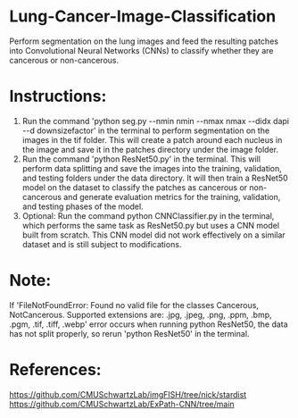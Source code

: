 # Lung-Cancer-Image-Classification

Perform segmentation on the lung images and feed the resulting patches into Convolutional Neural Networks (CNNs) to classify whether they are cancerous or non-cancerous.

# Instructions:
  1) Run the command 'python seg.py --nmin nmin --nmax nmax --didx dapi --d downsizefactor' in the terminal to perform segmentation on the images in the tif folder. This will create a patch around
     each nucleus in the image and save it in the patches directory under the image folder.
  2) Run the command 'python ResNet50.py' in the terminal. This will perform data splitting and save the images into the training, validation, and testing folders under the data directory. It will
     then train a ResNet50 model on the dataset to classify the patches as cancerous or non-cancerous and generate evaluation metrics for the training, validation, and testing phases of the model.
  3) Optional: Run the command python CNNClassifier.py in the terminal, which performs the same task as ResNet50.py but uses a CNN model built from scratch. This CNN model did not work effectively
     on a similar dataset and is still subject to modifications.

# Note:
  If 'FileNotFoundError: Found no valid file for the classes Cancerous, NotCancerous. Supported extensions are: .jpg, .jpeg, .png, .ppm, .bmp, .pgm, .tif, .tiff, .webp' error occurs when running
  python ResNet50, the data has not split properly, so rerun 'python ResNet50' in the terminal.

# References:
  https://github.com/CMUSchwartzLab/imgFISH/tree/nick/stardist
  https://github.com/CMUSchwartzLab/ExPath-CNN/tree/main
